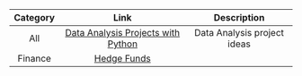 |**Category**|**Link**|**Description**|
|:--:|:--:|:--:|
|All|[Data Analysis Projects with Python](https://amankharwal.medium.com/data-analysis-projects-with-python-a262a6f9e68c)|Data Analysis project ideas|
|Finance|[Hedge Funds](https://www.streetofwalls.com/finance-training-courses/hedge-fund-training/introduction/)||
